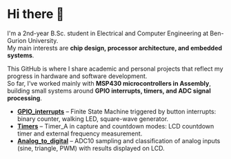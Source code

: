 # Hi there 👋

I'm a 2nd-year B.Sc. student in Electrical and Computer Engineering at Ben-Gurion University.  
My main interests are **chip design, processor architecture, and embedded systems**.  

This GitHub is where I share academic and personal projects that reflect my progress in hardware and software development.  
So far, I’ve worked mainly with **MSP430 microcontrollers in Assembly**, building small systems around **GPIO interrupts, timers, and ADC signal processing**.  

- **[GPIO_interrupts](https://github.com/yonisartov/GPIO_interrupts)** – Finite State Machine triggered by button interrupts: binary counter, walking LED, square-wave generator.  
- **[Timers](https://github.com/yonisartov/Timers)** – Timer_A in capture and countdown modes: LCD countdown timer and external frequency measurement.  
- **[Analog_to_digital](https://github.com/yonisartov/Analog_to_digital)** – ADC10 sampling and classification of analog inputs (sine, triangle, PWM) with results displayed on LCD.  
